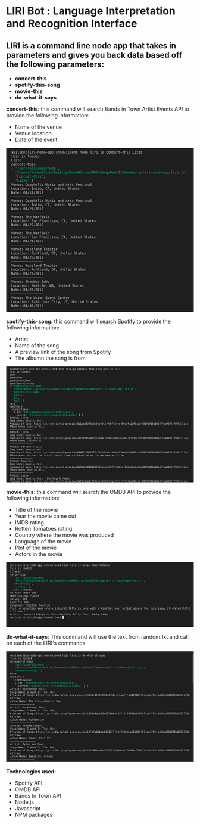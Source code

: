 # LIRI Bot : Language Interpretation and Recognition Interface

## LIRI is a command line node app that takes in parameters and gives you back data based off the following parameters:

* **concert-this**
* **spotify-this-song**
* **movie-this**
* **do-what-it-says**


**concert-this**: this command will search Bands in Town Artist Events API to provide the following information: 

* Name of the venue
* Venue location
* Date of the event 

![Screenshot](/images/concert-this.png)


**spotify-this-song**: this command will search Spotify to provide the following information:

* Artist
* Name of the song
* A preview link of the song from Spotify
* The albumn the song is from

![Screenshot](/images/spotify-this-song.png)


**movie-this**: this command will search the OMDB API to provide the following information:

* Title of the movie
* Year the movie came out
* IMDB rating
* Rotten Tomatoes rating
* Country where the movie was produced
* Language of the movie
* Plot of the movie 
* Actors in the movie

![Screenshot](/images/movie-this.png)


**do-what-it-says**: This command will use the text from random.txt and call on each of the LIRI's commands

![Screenshot](/images/do-what-it-says.png)


**Technologies used:**

* Spotify API
* OMDB API
* Bands In Town API
* Node.js
* Javascript
* NPM packages
